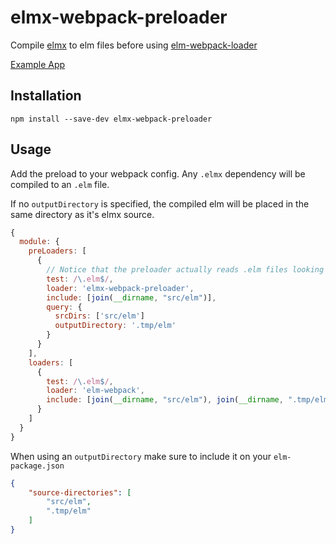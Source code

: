# elmx-webpack-preloader

Compile [elmx](https://github.com/pzavolinsky/elmx) to elm files before using [elm-webpack-loader](https://github.com/rtfeldman/elm-webpack-loader)

[Example App](https://github.com/vic/elmx-webpack-boilerplate)

## Installation

```shell
npm install --save-dev elmx-webpack-preloader
```

## Usage

Add the preload to your webpack config.
Any `.elmx` dependency will be compiled to an `.elm` file.

If no `outputDirectory` is specified, the compiled elm will be placed
in the same directory as it's elmx source.

```javascript
{
  module: {
    preLoaders: [
      {
        // Notice that the preloader actually reads .elm files looking for dependencies to be compiled from elmx
        test: /\.elm$/,
        loader: 'elmx-webpack-preloader',
        include: [join(__dirname, "src/elm")],
        query: {
          srcDirs: ['src/elm']
          outputDirectory: '.tmp/elm'
        }
      }
    ],
    loaders: [
      {
        test: /\.elm$/,
        loader: 'elm-webpack',
        include: [join(__dirname, "src/elm"), join(__dirname, ".tmp/elm")]
      }
    ]
  }
}
```

When using an `outputDirectory` make sure to include it on your `elm-package.json`

```json
{
    "source-directories": [
        "src/elm",
        ".tmp/elm"
    ]
}
```
